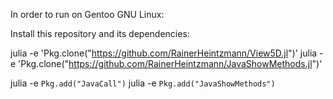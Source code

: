 
In order to run on Gentoo GNU Linux:

Install this repository and its dependencies:

julia -e 'Pkg.clone("https://github.com/RainerHeintzmann/View5D.jl")'
julia -e 'Pkg.clone("https://github.com/RainerHeintzmann/JavaShowMethods.jl")'


julia -e `Pkg.add("JavaCall")`
julia -e `Pkg.add("JavaShowMethods")`


